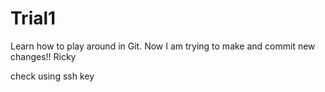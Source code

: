# Trial1
Learn how to play around in Git.
Now I am trying to make and commit new changes!! Ricky

check using ssh key
